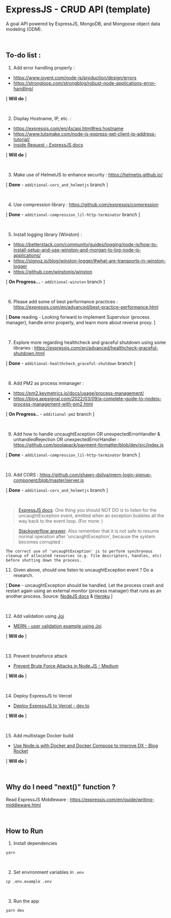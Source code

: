 # ExpressJS - CRUD API (template)

A goal API powered by ExpressJS, MongoDB, and Mongoose object data modeling (ODM).

<br />

## To-do list :

1. Add error handling properly :

- https://www.joyent.com/node-js/production/design/errors
- https://strongloop.com/strongblog/robust-node-applications-error-handling/

[ <b>Will do</b> ]

<br />

2. Display Hostname, IP, etc. : 

- https://expressjs.com/en/4x/api.html#req.hostname
- https://www.tutsmake.com/node-js-express-get-client-ip-address-tutorial/
- [inside Request - ExpressJS docs](https://expressjs.com/en/4x/api.html#req)

[ <b>Will do</b> ]

<br />

3. Make use of HelmetJS to enhance security : https://helmetjs.github.io/ 

[ <b>Done</b> - `additional-cors_and_helmetjs` branch ]

<br />

4. Use compression library : https://github.com/expressjs/compression 

[ <b>Done</b> - `additional-compression_lil-http-terminator` branch ]

<br />

5. Install logging library (Winston) : 

- https://betterstack.com/community/guides/logging/node-js/how-to-install-setup-and-use-winston-and-morgan-to-log-node-js-applications/
- https://signoz.io/blog/winston-logger/#what-are-transports-in-winston-logger
- https://github.com/winstonjs/winston

[ <b>On Progress...</b> - `additional-winston` branch ]

<br />

6. Please add some of best performance practices : https://expressjs.com/en/advanced/best-practice-performance.html 

[ <b>Done</b> reading - Looking forward to implement Supervisor (process manager), handle error properly, and learn more about reverse proxy. ]

<br />

7. Explore more regarding healthcheck and graceful shutdown using some libraries : https://expressjs.com/en/advanced/healthcheck-graceful-shutdown.html 

[ <b>Done</b> - `additional-healthcheck_graceful-shutdown` branch ] 

<br />

8. Add PM2 as process mmanager : 

- https://pm2.keymetrics.io/docs/usage/process-management/
- https://blog.appsignal.com/2022/03/09/a-complete-guide-to-nodejs-process-management-with-pm2.html

[ <b>On Progress..</b> - `additional-pm2` branch ]

<br />

9. Add how to handle uncaughtException OR unexpectedErrorHandler & unhandledRejection OR unexpectedErrorHandler : https://github.com/poolapack/payment-formatter/blob/dev/src/index.js 

[ <b>Done</b> - `additional-compression_lil-http-terminator` branch ]

<br />

10. Add CORS : https://github.com/shawn-dsilva/mern-login-signup-component/blob/master/server.js 

[ <b>Done</b> - `additional-cors_and_helmetjs` branch ]

<br />

> [ExpressJS docs](https://expressjs.com/en/advanced/best-practice-performance.html#handle-exceptions-properly): One thing you should NOT DO is to listen for the uncaughtException event, emitted when an exception bubbles all the way back to the event loop. (For more: )

> [Stackoverflow answer](https://stackoverflow.com/a/40867663): Also remember that it is not safe to resume normal operation after 'uncaughtException', because the system becomes corrupted :

    The correct use of 'uncaughtException' is to perform synchronous cleanup of allocated resources (e.g. file descriptors, handles, etc) before shutting down the process.


11. Given above, should one listen to uncaughtException event ? Do a research. 

[ <b>Done</b> - uncaughtException should be handled. Let the process crash and restart again using an external monitor (process manager) that runs as an another process. Source: [NodeJS docs](https://nodejs.org/api/process.html#process_warning_using_uncaughtexception_correctly) & [Heroku](https://blog.heroku.com/best-practices-nodejs-errors#javascript-error-events) ]

<br />

12. Add validation using [Joi](https://joi.dev/api/?v=17.6.0)

- [MERN - user validation example using Joi](https://github.com/shawn-dsilva/mern-login-signup-component/blob/master/utils/userValidations.js)

[ <b>Will do</b> ]

<br />

13. Prevent bruteforce attack

- [Prevent Brute Force Attacks in Node.JS - Medium](https://levelup.gitconnected.com/prevent-brute-force-attacks-in-node-js-419367ae35e6)

[ <b>Will do</b> ]

<br />

14. Deploy ExpressJS to Vercel

- [Deploy ExpressJS to Vercel - dev.to](https://dev.to/hte305/deploy-express-js-app-to-vercel-38jb)

[ <b>Will do</b> ]

<br />

15. Add multistage Docker build

- [Use Node.js with Docker and Docker Compose to improve DX - Blog Rocket](https://blog.logrocket.com/node-js-docker-improve-dx/)

[ <b>Will do</b> ]

<br />

## Why do I need "next()" function ?

Read ExpressJS Middleware : https://expressjs.com/en/guide/writing-middleware.html

<br />

## How to Run

1. Install dependencies

```
yarn
```

<br />

2. Set environment variables in `.env`

```
cp .env.example .env
```

<br />

3. Run the app

```
yarn dev
```
